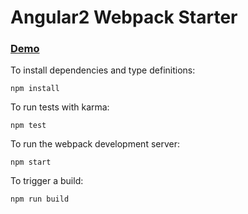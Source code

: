 # Angular2 Webpack Starter

### [Demo](http://ng2-webpack-starter.s3-website-us-east-1.amazonaws.com/)

To install dependencies and type definitions:

    npm install
    
To run tests with karma:

    npm test
    
To run the webpack development server:

    npm start
    
To trigger a build:

    npm run build
